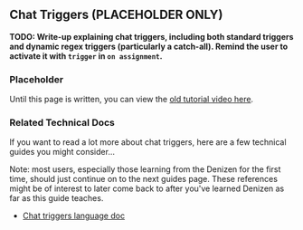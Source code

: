 Chat Triggers (PLACEHOLDER ONLY)
-------------

**TODO: Write-up explaining chat triggers, including both standard triggers and dynamic regex triggers (particularly a catch-all). Remind the user to activate it with `trigger` in `on assignment`.**

### Placeholder

Until this page is written, you can view the [old tutorial video here](https://one.denizenscript.com/denizen/vids/Your%20First%20Interact%20Script%20And%20Chat%20Trigger).

### Related Technical Docs

If you want to read a lot more about chat triggers, here are a few technical guides you might consider...

Note: most users, especially those learning from the Denizen for the first time, should just continue on to the next guides page. These references might be of interest to later come back to after you've learned Denizen as far as this guide teaches.

- [Chat triggers language doc](https://one.denizenscript.com/denizen/lngs/chat%20triggers)
